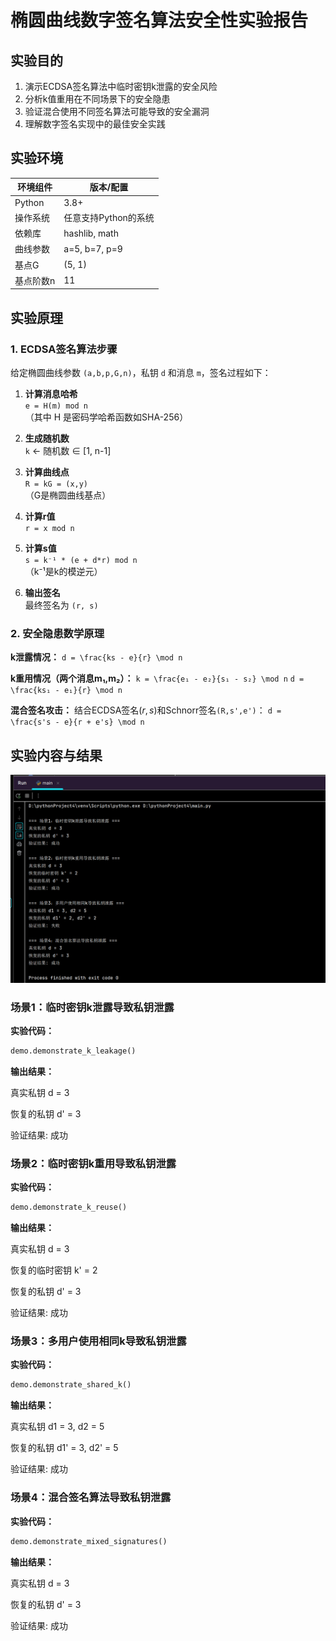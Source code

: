 # 椭圆曲线数字签名算法安全性实验报告

## 实验目的
1. 演示ECDSA签名算法中临时密钥k泄露的安全风险
2. 分析k值重用在不同场景下的安全隐患
3. 验证混合使用不同签名算法可能导致的安全漏洞
4. 理解数字签名实现中的最佳安全实践

## 实验环境
| 环境组件       | 版本/配置          |
|----------------|--------------------|
| Python         | 3.8+               |
| 操作系统       | 任意支持Python的系统 |
| 依赖库         | hashlib, math      |
| 曲线参数       | a=5, b=7, p=9       |
| 基点G          | (5, 1)             |
| 基点阶数n      | 11                 |

## 实验原理

### 1. ECDSA签名算法步骤

给定椭圆曲线参数 `(a,b,p,G,n)`，私钥 `d` 和消息 `m`，签名过程如下：

1. **计算消息哈希**  
   `e = H(m) mod n`  
   （其中 H 是密码学哈希函数如SHA-256）

2. **生成随机数**  
   `k` ← 随机数 ∈ [1, n-1]

3. **计算曲线点**  
   `R = kG = (x,y)`  
   （G是椭圆曲线基点）

4. **计算r值**  
   `r = x mod n`

5. **计算s值**  
   `s = k⁻¹ * (e + d*r) mod n`  
   （k⁻¹是k的模逆元）

6. **输出签名**  
   最终签名为 `(r, s)`

### 2. 安全隐患数学原理

**k泄露情况：**
`d = \frac{ks - e}{r} \mod n `

**k重用情况（两个消息m₁,m₂）：**
` k = \frac{e₁ - e₂}{s₁ - s₂} \mod n `
` d = \frac{ks₁ - e₁}{r} \mod n `

**混合签名攻击：**
结合ECDSA签名$(r,s)$和Schnorr签名`(R,s',e')`：
` d = \frac{s's - e}{r + e's} \mod n `

## 实验内容与结果

![测试结果对比图](屏幕截图%202025-08-11%20163109.png) 
### 场景1：临时密钥k泄露导致私钥泄露

**实验代码：**
```python
demo.demonstrate_k_leakage()
```

**输出结果：**

真实私钥 d = 3

恢复的私钥 d' = 3

验证结果: 成功

### 场景2：临时密钥k重用导致私钥泄露

**实验代码：**
```python
demo.demonstrate_k_reuse()
```

**输出结果：**

真实私钥 d = 3

恢复的临时密钥 k' = 2

恢复的私钥 d' = 3

验证结果: 成功

### 场景3：多用户使用相同k导致私钥泄露

**实验代码：**
```python
demo.demonstrate_shared_k()
```

**输出结果：**

真实私钥 d1 = 3, d2 = 5

恢复的私钥 d1' = 3, d2' = 5

验证结果: 成功

### 场景4：混合签名算法导致私钥泄露

**实验代码：**
```python
demo.demonstrate_mixed_signatures()
```

**输出结果：**

真实私钥 d = 3

恢复的私钥 d' = 3

验证结果: 成功

